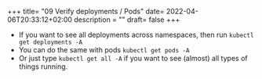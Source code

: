+++
title= "09 Verify deployments / Pods"
date= 2022-04-06T20:33:12+02:00
description = ""
draft= false
+++

- If you want to see all deployments across namespaces, then run `kubectl get deployments -A`
- You can do the same with pods `kubectl get pods -A`
- Or just type `kubectl get all -A` if you want to see (almost) all types of things running.
